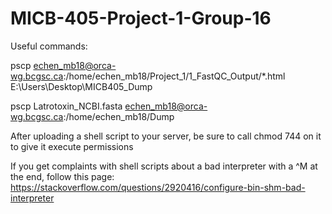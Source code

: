 # MICB-405-Project-1-Group-16
Useful commands:

pscp echen_mb18@orca-wg.bcgsc.ca:/home/echen_mb18/Project_1/1_FastQC_Output/*.html E:\Users\Desktop\MICB405_Dump

pscp Latrotoxin_NCBI.fasta echen_mb18@orca-wg.bcgsc.ca:/home/echen_mb18/Dump

After uploading a shell script to your server, be sure to call chmod 744 on it to give it execute permissions

If you get complaints with shell scripts about a bad interpreter with a ^M at the end, follow this page:
https://stackoverflow.com/questions/2920416/configure-bin-shm-bad-interpreter
